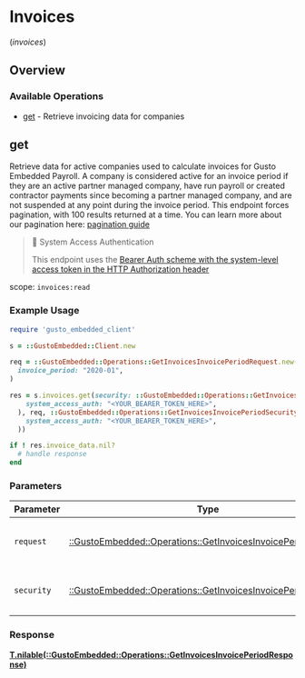 # Invoices
(*invoices*)

## Overview

### Available Operations

* [get](#get) - Retrieve invoicing data for companies

## get

Retrieve data for active companies used to calculate invoices for Gusto Embedded Payroll. A company is considered active for an invoice period if they are an active partner managed company, have run payroll or created contractor payments since becoming a partner managed company, and are not suspended at any point during the invoice period.  This endpoint forces pagination, with 100 results returned at a time. You can learn more about our pagination here: [pagination guide](https://docs.gusto.com/embedded-payroll/docs/pagination) 

> 📘 System Access Authentication
>
> This endpoint uses the [Bearer Auth scheme with the system-level access token in the HTTP Authorization header](https://docs.gusto.com/embedded-payroll/docs/system-access)

scope: `invoices:read`

### Example Usage

```ruby
require 'gusto_embedded_client'

s = ::GustoEmbedded::Client.new

req = ::GustoEmbedded::Operations::GetInvoicesInvoicePeriodRequest.new(
  invoice_period: "2020-01",
)

res = s.invoices.get(security: ::GustoEmbedded::Operations::GetInvoicesInvoicePeriodSecurity.new(
    system_access_auth: "<YOUR_BEARER_TOKEN_HERE>",
  ), req, ::GustoEmbedded::Operations::GetInvoicesInvoicePeriodSecurity.new(
    system_access_auth: "<YOUR_BEARER_TOKEN_HERE>",
  ))

if ! res.invoice_data.nil?
  # handle response
end

```

### Parameters

| Parameter                                                                                                                    | Type                                                                                                                         | Required                                                                                                                     | Description                                                                                                                  |
| ---------------------------------------------------------------------------------------------------------------------------- | ---------------------------------------------------------------------------------------------------------------------------- | ---------------------------------------------------------------------------------------------------------------------------- | ---------------------------------------------------------------------------------------------------------------------------- |
| `request`                                                                                                                    | [::GustoEmbedded::Operations::GetInvoicesInvoicePeriodRequest](../../models/operations/getinvoicesinvoiceperiodrequest.md)   | :heavy_check_mark:                                                                                                           | The request object to use for the request.                                                                                   |
| `security`                                                                                                                   | [::GustoEmbedded::Operations::GetInvoicesInvoicePeriodSecurity](../../models/operations/getinvoicesinvoiceperiodsecurity.md) | :heavy_check_mark:                                                                                                           | The security requirements to use for the request.                                                                            |

### Response

**[T.nilable(::GustoEmbedded::Operations::GetInvoicesInvoicePeriodResponse)](../../models/operations/getinvoicesinvoiceperiodresponse.md)**

